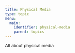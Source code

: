 ```yaml
---
title: Physical Media
type: topic
menu:
  main:
    identifier: physical-media
    parent: topics
---
```


All about physical media
